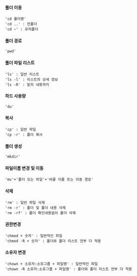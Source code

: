 #### 폴더 이동

    'cd 폴더명'
    'cd ..' : 전폴더
    'cd ~' : 유저폴더

#### 폴더 경로
    
    'pwd'
    
#### 폴더 파일 리스트

    'ls' : 일반 리스트
    'ls -l' : 리스트의 상세 정보
    'ls -R' : 밑의 내용까지
    
#### 하드 사용량

    'du'
    
#### 복사

    'cp' : 일반 파일
    'cp -r' : 폴더 복사

#### 폴더 생성

    'mkdir'
    
#### 파일이름 변경 및 이동

    'mv'+'폴더 또는 파일'+'바꿀 이름 또는 이동 경로'
    
#### 삭제

    'rm' : 일반 파일 삭제
    'rm -r' : 폴더 및 폴더 내용 삭제
    'rm -rf' : 폴더 확인내용없이 폴더 삭제
    
#### 권한변경

    'chmod + 숫자' : 일반적인 파일
    'chmod -R + 숫자' : 폴더와 폴더 리스트 전부 다 적용
    
#### 소유자 변경

    'chown + 소유자:소유그룹 + 파일명' : 일반적인 파일
    'chown -R 소유자:소유그룹 + 파일명' : 폴더와 폴더 리스트 전부 다 적용
